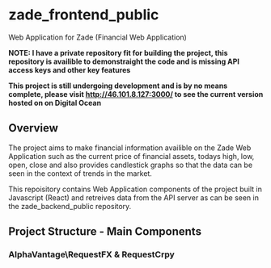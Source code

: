 # zade_frontend_public
Web Application for Zade (Financial Web Application)

**NOTE: I have a private repository fit for building the project, this repository is availible to demonstraight the code and is missing
API access keys and other key features**

**This project is still undergoing development and is by no means complete, please visit http://46.101.8.127:3000/ to see the current version hosted on on Digital Ocean**

## Overview 
The project aims to make financial information availible on the Zade Web Application such as the current price of financial assets, todays high, low, open, close and also provides candlestick graphs so that the data can be seen in the context of trends in the market.

This repoisitory contains Web Application components of the project built in Javascript (React) and retreives data from the API server as can be seen in the zade_backend_public repository.

## Project Structure - Main Components

### AlphaVantage\RequestFX & RequestCrpy
